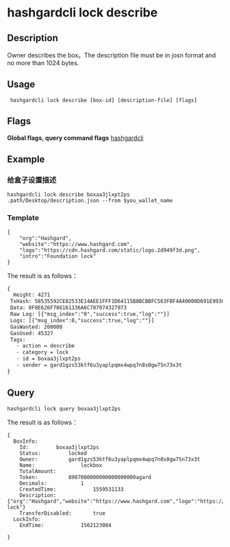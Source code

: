 # hashgardcli lock describe

## Description
Owner describes the box。The description file must be in josn format and no more than 1024 bytes.
## Usage
```shell
 hashgardcli lock describe [box-id] [description-file] [flags]
```
## Flags

**Global flags, query command flags** [hashgardcli](../README.md)

## Example
### 给盒子设置描述
```shell
hashgardcli lock describe boxaa3jlxpt2ps .path/Desktop/description.json --from $you_wallet_name
```
### Template
```shell
{
    "org":"Hashgard",
    "website":"https://www.hashgard.com",
    "logo":"https://cdn.hashgard.com/static/logo.2d949f3d.png",
    "intro":"Foundation lock"
}
```
The result is as follows：
```txt
{
  Height: 4271
 TxHash: 58535592CE82533E14AEE1FFF1D64115B8BCBBFC563FBF4A40000D691E993CCE
 Data: 0F0E626F786161336A6C787074327073
 Raw Log: [{"msg_index":"0","success":true,"log":""}]
 Logs: [{"msg_index":0,"success":true,"log":""}]
 GasWanted: 200000
 GasUsed: 45327
 Tags:
   - action = describe
   - category = lock
   - id = boxaa3jlxpt2ps
   - sender = gard1gzs53ktf6u3yaplpqmx4wpq7n8s0gw75n73x3t
}
```
## Query
```shell
hashgardcli lock query boxaa3jlxpt2ps
```
The result is as follows：
```shell
{
  BoxInfo:
    Id:			boxaa3jlxpt2ps
    Status:			locked
    Owner:			gard1gzs53ktf6u3yaplpqmx4wpq7n8s0gw75n73x3t
    Name:				lockbox
    TotalAmount:
    Token:			8987000000000000000000agard
    Decimals:			1
    CreatedTime:			1559531133
    Description:			{"org":"Hashgard","website":"https://www.hashgard.com","logo":"https://cdn.hashgard.com/static/logo.2d949f3d.png","intro":"Foundation lock"}
    TransferDisabled:		true
  LockInfo:
    EndTime:			1562123084

}
```
